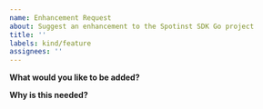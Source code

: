```yaml
---
name: Enhancement Request
about: Suggest an enhancement to the Spotinst SDK Go project
title: ''
labels: kind/feature
assignees: ''
---
```


<!-- Please only use this template for submitting enhancement requests -->

**What would you like to be added?**

**Why is this needed?**
